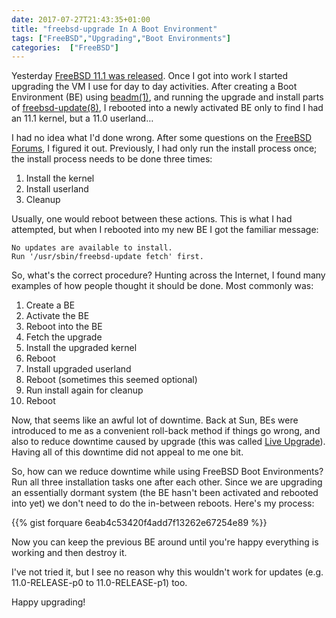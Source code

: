 ```yaml
---
date: 2017-07-27T21:43:35+01:00
title: "freebsd-upgrade In A Boot Environment"
tags: ["FreeBSD","Upgrading","Boot Environments"]
categories:  ["FreeBSD"]
---
```


Yesterday [FreeBSD 11.1 was released](https://lists.freebsd.org/pipermail/freebsd-announce/2017-July/001798.html).  Once I got into work I started upgrading the VM I use for day to day activities.  After creating a Boot Environment (BE) using [beadm(1)](https://www.freebsd.org/cgi/man.cgi?query=beadm), and running the upgrade and install parts of [freebsd-update(8)](https://www.freebsd.org/cgi/man.cgi?query=freebsd-update), I rebooted into a newly activated BE only to find I had an 11.1 kernel, but a 11.0 userland…

I had no idea what I'd done wrong.  After some questions on the [FreeBSD Forums](https://forums.freebsd.org/threads/61748/#post-356100), I figured it out.  Previously, I had only run the install process once; the install process needs to be done three times:

1. Install the kernel
2. Install userland
3. Cleanup

Usually, one would reboot between these actions.  This is what I had attempted, but when I rebooted into my new BE I got the familiar message:

    No updates are available to install.
    Run '/usr/sbin/freebsd-update fetch' first.

So, what's the correct procedure?  Hunting across the Internet, I found many examples of how people thought it should be done.  Most commonly was:

1. Create a BE
2. Activate the BE
3. Reboot into the BE
4. Fetch the upgrade
5. Install the upgraded kernel
6. Reboot
7. Install upgraded userland
8. Reboot (sometimes this seemed optional)
9. Run install again for cleanup
10. Reboot

Now, that seems like an awful lot of downtime.  Back at Sun, BEs were introduced to me as a convenient roll-back method if things go wrong, and also to reduce downtime caused by upgrade (this was called [Live Upgrade](/2008/11/21/sun---week-twenty/)).  Having all of this downtime did not appeal to me one bit.

So, how can we reduce downtime while using FreeBSD Boot Environments?  Run all three installation tasks one after each other.  Since we are upgrading an essentially dormant system (the BE hasn't been activated and rebooted into yet) we don't need to do the in-between reboots.  Here's my process:

{{% gist forquare 6eab4c53420f4add7f13262e67254e89 %}}

Now you can keep the previous BE around until you're happy everything is working and then destroy it.

I've not tried it, but I see no reason why this wouldn't work for updates (e.g. 11.0-RELEASE-p0 to 11.0-RELEASE-p1) too.

Happy upgrading!
